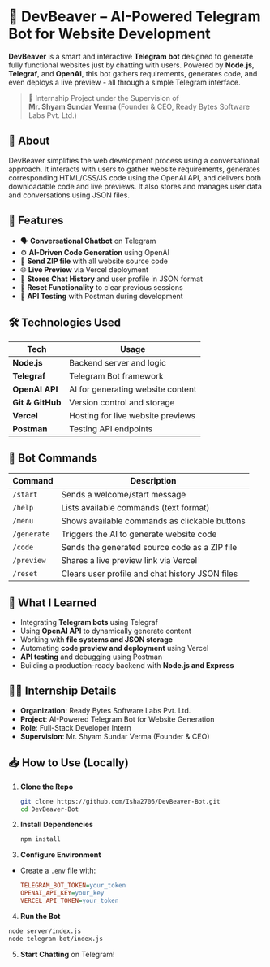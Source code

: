# 🤖 DevBeaver – AI-Powered Telegram Bot for Website Development

**DevBeaver** is a smart and interactive **Telegram bot** designed to generate fully functional websites just by chatting with users. Powered by **Node.js**, **Telegraf**, and **OpenAI**, this bot gathers requirements, generates code, and even deploys a live preview - all through a simple Telegram interface.

> 🔧 Internship Project under the Supervision of  
> **Mr. Shyam Sundar Verma** (Founder & CEO, Ready Bytes Software Labs Pvt. Ltd.)

## 📖 About

DevBeaver simplifies the web development process using a conversational approach. It interacts with users to gather website requirements, generates corresponding HTML/CSS/JS code using the OpenAI API, and delivers both downloadable code and live previews. It also stores and manages user data and conversations using JSON files.

## 🚀 Features

- 🗣️ **Conversational Chatbot** on Telegram
- ⚙️ **AI-Driven Code Generation** using OpenAI
- 📁 **Send ZIP file** with all website source code
- 🌐 **Live Preview** via Vercel deployment
- 💾 **Stores Chat History** and user profile in JSON format
- 🧹 **Reset Functionality** to clear previous sessions
- 🧪 **API Testing** with Postman during development

## 🛠 Technologies Used

| Tech        | Usage                                 |
|-------------|---------------------------------------|
| **Node.js** | Backend server and logic              |
| **Telegraf**| Telegram Bot framework                |
| **OpenAI API** | AI for generating website content  |
| **Git & GitHub** | Version control and storage      |
| **Vercel**  | Hosting for live website previews     |
| **Postman** | Testing API endpoints                 |

## 🧾 Bot Commands

| Command      | Description                                          |
|--------------|------------------------------------------------------|
| `/start`     | Sends a welcome/start message                        |
| `/help`      | Lists available commands (text format)               |
| `/menu`      | Shows available commands as clickable buttons        |
| `/generate`  | Triggers the AI to generate website code             |
| `/code`      | Sends the generated source code as a ZIP file        |
| `/preview`   | Shares a live preview link via Vercel                |
| `/reset`     | Clears user profile and chat history JSON files      |


## 🧠 What I Learned

- Integrating **Telegram bots** using Telegraf
- Using **OpenAI API** to dynamically generate content
- Working with **file systems and JSON storage**
- Automating **code preview and deployment** using Vercel
- **API testing** and debugging using Postman
- Building a production-ready backend with **Node.js and Express**

## 👨‍💼 Internship Details

- **Organization**: Ready Bytes Software Labs Pvt. Ltd.  
- **Project**: AI-Powered Telegram Bot for Website Generation  
- **Role**: Full-Stack Developer Intern  
- **Supervision**: Mr. Shyam Sundar Verma (Founder & CEO)

## 📥 How to Use (Locally)

1. **Clone the Repo**
   
   ```bash
   git clone https://github.com/Isha2706/DevBeaver-Bot.git
   cd DevBeaver-Bot
   ```
   
2. **Install Dependencies**
   
   ```bash
   npm install
   ```
   
3. **Configure Environment**

- Create a `.env` file with:
     
  ```ini
  TELEGRAM_BOT_TOKEN=your_token
  OPENAI_API_KEY=your_key
  VERCEL_API_TOKEN=your_token

4. **Run the Bot**
   
  ```bash
  node server/index.js
  node telegram-bot/index.js
  ```

5. **Start Chatting** on Telegram!
